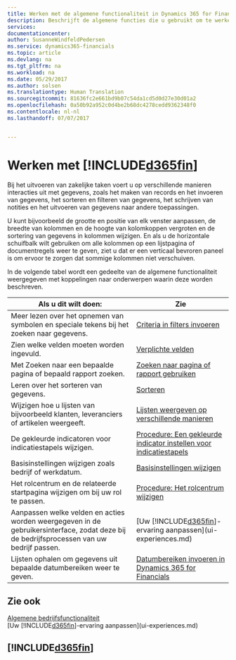 ```yaml
---
title: Werken met de algemene functionaliteit in Dynamics 365 for Financials | Microsoft Docs
description: Beschrijft de algemene functies die u gebruikt om te werken met gegevens in Financials, zoals waarden invoeren, gegevens sorteren en weergaven wijzigen.
services: 
documentationcenter: 
author: SusanneWindfeldPedersen
ms.service: dynamics365-financials
ms.topic: article
ms.devlang: na
ms.tgt_pltfrm: na
ms.workload: na
ms.date: 05/29/2017
ms.author: solsen
ms.translationtype: Human Translation
ms.sourcegitcommit: 81636fc2e661bd9b07c54da1cd5d0d27e30d01a2
ms.openlocfilehash: 0a50b92a952c0d4be2b68dc4278cedd9362348f0
ms.contentlocale: nl-nl
ms.lasthandoff: 07/07/2017


---
```

# <a name="working-with-included365finincludesd365finlongmdmd"></a>Werken met [!INCLUDE[d365fin](includes/d365fin_long_md.md)]
Bij het uitvoeren van zakelijke taken voert u op verschillende manieren interacties uit met gegevens, zoals het maken van records en het invoeren van gegevens, het sorteren en filteren van gegevens, het schrijven van notities en het uitvoeren van gegevens naar andere toepassingen.

U kunt bijvoorbeeld de grootte en positie van elk venster aanpassen, de breedte van kolommen en de hoogte van kolomkoppen vergroten en de sortering van gegevens in kolommen wijzigen. En als u de horizontale schuifbalk wilt gebruiken om alle kolommen op een lijstpagina of documentregels weer te geven, ziet u dat er een verticaal bevroren paneel is om ervoor te zorgen dat sommige kolommen niet verschuiven.

In de volgende tabel wordt een gedeelte van de algemene functionaliteit weergegeven met koppelingen naar onderwerpen waarin deze worden beschreven.

| Als u dit wilt doen: | Zie |
| --- | --- |
| Meer lezen over het opnemen van symbolen en speciale tekens bij het zoeken naar gegevens. |[Criteria in filters invoeren](ui-enter-criteria-filters.md) |
| Zien welke velden moeten worden ingevuld. |[Verplichte velden](ui-mandatory-fields.md) |
| Met Zoeken naar een bepaalde pagina of bepaald rapport zoeken. |[Zoeken naar pagina of rapport gebruiken](ui-search.md) |
| Leren over het sorteren van gegevens. |[Sorteren](ui-sorting.md) |
| Wijzigen hoe u lijsten van bijvoorbeeld klanten, leveranciers of artikelen weergeeft. |[Lijsten weergeven op verschillende manieren](across-display-lists-different-views.md) |
| De gekleurde indicatoren voor indicatiestapels wijzigen. |[Procedure: Een gekleurde indicator instellen voor indicatiestapels](ui-how-setup-colored-indicator-cues.md) |
| Basisinstellingen wijzigen zoals bedrijf of werkdatum. |[Basisinstellingen wijzigen](ui-change-basic-settings.md) |
| Het rolcentrum en de relateerde startpagina wijzigen om bij uw rol te passen. |[Procedure: Het rolcentrum wijzigen](change-role.md) |
| Aanpassen welke velden en acties worden weergegeven in de gebruikersinterface, zodat deze bij de bedrijfsprocessen van uw bedrijf passen. |[Uw [!INCLUDE[d365fin](includes/d365fin_md.md)]-ervaring aanpassen](ui-experiences.md) |
| Lijsten ophalen om gegevens uit bepaalde datumbereiken weer te geven. |[Datumbereiken invoeren in Dynamics 365 for Financials](ui-enter-date-ranges.md) |

## <a name="see-also"></a>Zie ook
[Algemene bedrijfsfunctionaliteit](ui-across-business-areas.md)  
[Uw [!INCLUDE[d365fin](includes/d365fin_md.md)]-ervaring aanpassen](ui-experiences.md)  

## [!INCLUDE[d365fin](includes/free_trial_md.md)]

